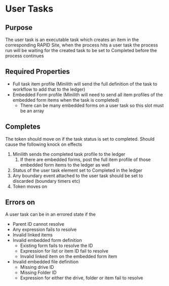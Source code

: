 # User Tasks

## Purpose

The user task is an executable task which creates an item in the corresponding RAPID Site, when the process hits a user task the process run will be waiting for the created task to be set to Completed before the process continues

## Required Properties

- Full task item profile (Minilith will send the full definition of the task to workflow to add that to the ledger)
- Embedded Form profile (Minilith will need to send all item profiles of the embedded form items when the task is completed) 
    - There can be many embedded forms on a user task so this slot must be an array

## Completes

The token should move on if the task status is set to completed. Should cause the following knock on effects

1. Minilith sends the completed task profile to the ledger 
    1. If there are embedded forms, post the full item profile of those embedded form items to the ledger as well
2. Status of the user task element set to Completed in the ledger
3. Any boundary event attached to the user task should be set to discarded (boundary timers etc)
4. Token moves on

## Errors on

A user task can be in an errored state if the

- Parent ID cannot resolve
- Any expression fails to resolve
- Invalid linked items
- Invalid embedded form definition  
    - Existing form fails to resolve the ID
    - Expression for list or item ID fail to resolve
    - Invalid linked item on the embedded form item
- Invalid embedded file definition 
    - Missing drive ID
    - Missing Folder ID
    - Expression for either the drive, folder or item fail to resolve